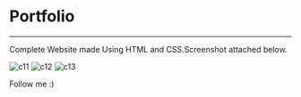 # Portfolio
------------------------------------------------------------------------------------------------------------------------------------------------------
Complete Website made Using HTML and CSS.Screenshot attached below.

![c11](https://user-images.githubusercontent.com/96643434/164943504-eca39298-080f-4b13-9988-4b674781c1c5.PNG)
![c12](https://user-images.githubusercontent.com/96643434/164943506-8636c858-c228-4674-8c07-b4b6c361cbb8.PNG)
![c13](https://user-images.githubusercontent.com/96643434/164943502-9bc1757b-3b65-4852-9c05-ac6aa5c0db0f.PNG)


Follow me :)
